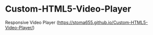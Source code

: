 # Custom-HTML5-Video-Player
Responsive Video Player
(https://stoma655.github.io/Custom-HTML5-Video-Player/)
